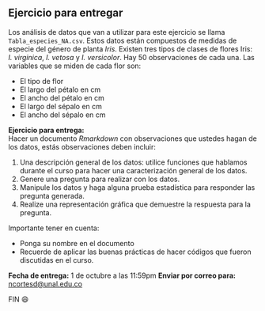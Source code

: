 ## Ejercicio para entregar

Los análisis de datos que van a utilizar para este ejercicio se llama `Tabla_especies_NA.csv`. Estos datos están compuestos de medidas de especie del género de planta *Iris*.
Existen tres tipos de clases de flores Iris: *I. virginica*, *I. vetosa* y *I. versicolor*.
Hay 50 observaciones de cada una.
Las variables que se miden de cada flor son:
  - El tipo de flor
  - El largo del pétalo en cm
  - El ancho del pétalo en cm
  - El largo del sépalo en cm
  - El ancho del sépalo en cm

**Ejercicio para entrega:**  
Hacer un documento *Rmarkdown* con observaciones que ustedes hagan de los datos, estás observaciones deben incluir:
1. Una descripción general de los datos: utilice funciones que hablamos durante el curso para hacer una caracterización general de los datos.
2. Genere una pregunta para realizar con los datos.
3. Manipule los datos y haga alguna prueba estadística para responder las pregunta generada.
4. Realize una representación gráfica que demuestre la respuesta para la pregunta.

Importante tener en cuenta:
- Ponga su nombre en el documento
- Recuerde de aplicar las buenas prácticas de hacer códigos que fueron discutidas en el curso.

**Fecha de entrega:** 1 de octubre a las 11:59pm
**Enviar por correo para:** ncortesd@unal.edu.co

FIN :smile:
